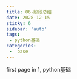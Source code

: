 ```yaml
---
title: 06-阶段总结
date: 2028-12-15
sticky: 6
sidebar: 'auto'
tags:
 - python基础
categories:
 -  base
---
```


first page in 1, python基础
